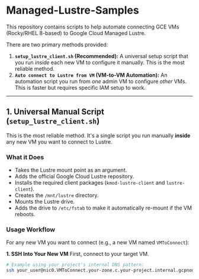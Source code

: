 # Managed-Lustre-Samples

This repository contains scripts to help automate connecting GCE VMs (Rocky/RHEL 8-based) to Google Cloud Managed Lustre.

There are two primary methods provided:

1.  **`setup_lustre_client.sh` (Recommended):** A universal setup script that you run *inside* each new VM to configure it manually. This is the most reliable method.
2.  **`Auto connect to Lustre from VM` (VM-to-VM Automation):** An automation script you run from *one* admin VM to configure *other* VMs. This is faster but requires specific IAM setup to work.

---

## 1. Universal Manual Script (`setup_lustre_client.sh`)

This is the most reliable method. It's a single script you run manually **inside** any new VM you want to connect to Lustre.

### What it Does
* Takes the Lustre mount point as an argument.
* Adds the official Google Cloud Lustre repository.
* Installs the required client packages (`kmod-lustre-client` and `lustre-client`).
* Creates the `/mnt/lustre` directory.
* Mounts the Lustre drive.
* Adds the drive to `/etc/fstab` to make it automatically re-mount if the VM reboots.

### Usage Workflow

For any new VM you want to connect (e.g., a new VM named `VMToConnect`):

**1. SSH Into Your New VM**
First, connect to your target VM.

```bash
# Example using your project's internal DNS pattern:
ssh your_user@nic0.VMToConnect.your-zone.c.your-project.internal.gcpnode.com